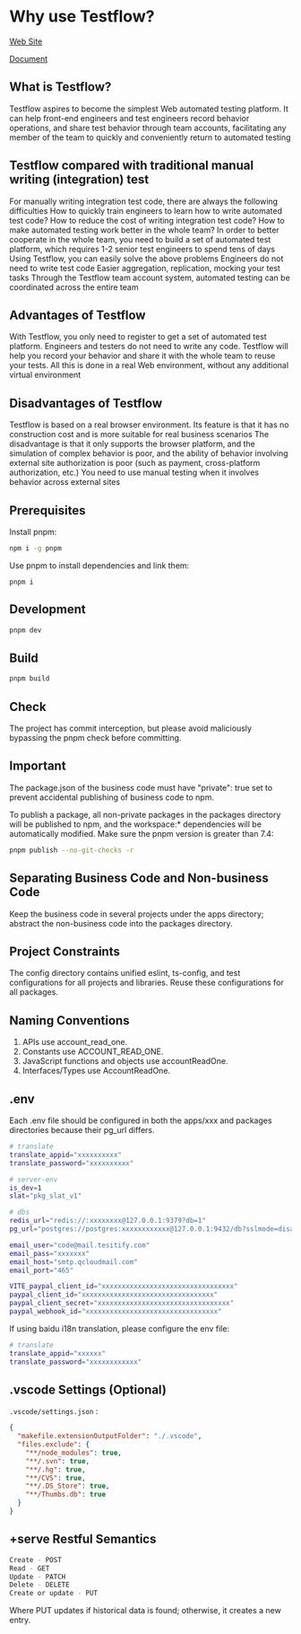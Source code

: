# Why use Testflow?

[Web Site](https://testflowy.com/)

[Document](https://testflowy.com/#/welcome/doc)

## What is Testflow?

Testflow aspires to become the simplest Web automated testing platform. It can help front-end engineers and test engineers record behavior operations, and share test behavior through team accounts, facilitating any member of the team to quickly and conveniently return to automated testing

## Testflow compared with traditional manual writing (integration) test

For manually writing integration test code, there are always the following difficulties
How to quickly train engineers to learn how to write automated test code?
How to reduce the cost of writing integration test code?
How to make automated testing work better in the whole team?
In order to better cooperate in the whole team, you need to build a set of automated test platform, which requires 1-2 senior test engineers to spend tens of days
Using Testflow, you can easily solve the above problems
Engineers do not need to write test code
Easier aggregation, replication, mocking your test tasks
Through the Testflow team account system, automated testing can be coordinated across the entire team

## Advantages of Testflow

With Testflow, you only need to register to get a set of automated test platform. Engineers and testers do not need to write any code. Testflow will help you record your behavior and share it with the whole team to reuse your tests. All this is done in a real Web environment, without any additional virtual environment

## Disadvantages of Testflow

Testflow is based on a real browser environment. Its feature is that it has no construction cost and is more suitable for real business scenarios The disadvantage is that it only supports the browser platform, and the simulation of complex behavior is poor, and the ability of behavior involving external site authorization is poor (such as payment, cross-platform authorization, etc.) You need to use manual testing when it involves behavior across external sites

## Prerequisites

Install pnpm:

```sh
npm i -g pnpm
```

Use pnpm to install dependencies and link them:

```
pnpm i
```

## Development

```sh
pnpm dev
```

## Build

```sh
pnpm build
```

## Check

The project has commit interception, but please avoid maliciously bypassing the pnpm check before committing.

## Important

The package.json of the business code must have "private": true set to prevent accidental publishing of business code to npm.

To publish a package, all non-private packages in the packages directory will be published to npm, and the workspace:\* dependencies will be automatically modified. Make sure the pnpm version is greater than 7.4:

```sh
pnpm publish --no-git-checks -r
```

## Separating Business Code and Non-business Code

Keep the business code in several projects under the apps directory; abstract the non-business code into the packages directory.

## Project Constraints

The config directory contains unified eslint, ts-config, and test configurations for all projects and libraries. Reuse these configurations for all packages.

## Naming Conventions

1. APIs use account_read_one.
2. Constants use ACCOUNT_READ_ONE.
3. JavaScript functions and objects use accountReadOne.
4. Interfaces/Types use AccountReadOne.

## .env

Each .env file should be configured in both the apps/xxx and packages directories because their pg_url differs.

```sh
# translate
translate_appid="xxxxxxxxxx"
translate_password="xxxxxxxxxx"

# server-env
is_dev=1
slat="pkg_slat_v1"

# dbs
redis_url="redis://:xxxxxxxx@127.0.0.1:9379?db=1"
pg_url="postgres://postgres:xxxxxxxxxxxx@127.0.0.1:9432/db?sslmode=disable"

email_user="code@mail.tesitify.com"
email_pass="xxxxxxx"
email_host="smtp.qcloudmail.com"
email_port="465"

VITE_paypal_client_id="xxxxxxxxxxxxxxxxxxxxxxxxxxxxxxxxx"
paypal_client_id="xxxxxxxxxxxxxxxxxxxxxxxxxxxxxxxxx"
paypal_client_secret="xxxxxxxxxxxxxxxxxxxxxxxxxxxxxxxxx"
paypal_webhook_id="xxxxxxxxxxxxxxxxxxxxxxxxxxxxxxxxx"
```

If using baidu i18n translation, please configure the env file:

```sh
# translate
translate_appid="xxxxxx"
translate_password="xxxxxxxxxxxx"
```

## .vscode Settings (Optional)

`.vscode/settings.json` :

```json
{
  "makefile.extensionOutputFolder": "./.vscode",
  "files.exclude": {
    "**/node_modules": true,
    "**/.svn": true,
    "**/.hg": true,
    "**/CVS": true,
    "**/.DS_Store": true,
    "**/Thumbs.db": true
  }
}
```

## +serve Restful Semantics

```sh
Create - POST
Read - GET
Update - PATCH
Delete - DELETE
Create or update - PUT
```

Where PUT updates if historical data is found; otherwise, it creates a new entry.

